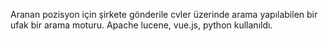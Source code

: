 Aranan pozisyon için şirkete gönderile cvler üzerinde arama yapılabilen bir ufak bir arama moturu. Apache lucene, vue.js, python kullanıldı.
